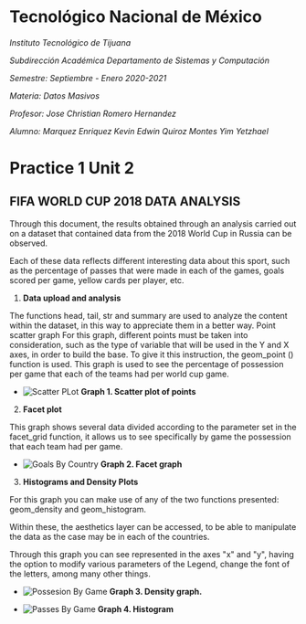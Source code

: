 <h1>Tecnológico Nacional de México</h1>
<h6> Instituto Tecnológico de Tijuana 

Subdirección Académica 
Departamento de Sistemas y Computación 

Semestre: Septiembre - Enero 2020-2021

Materia:
Datos Masivos

Profesor: 
Jose Christian Romero Hernandez

Alumno: 
Marquez Enriquez Kevin Edwin
 Quiroz Montes Yim Yetzhael

# Practice 1 Unit 2

## FIFA WORLD CUP 2018 DATA ANALYSIS

Through this document, the results obtained through an analysis carried out on a dataset that contained data from the 2018 World Cup in Russia can be observed.

Each of these data reflects different interesting data about this sport, such as the percentage of passes that were made in each of the games, goals scored per game, yellow cards per player, etc.

1. **Data upload and analysis**

The functions head, tail, str and summary are used to analyze the content within the dataset, in this way to appreciate them in a better way. Point scatter graph For this graph, different points must be taken into consideration, such as the type of variable that will be used in the Y and X axes, in order to build the base. To give it this instruction, the geom_point () function is used. This graph is used to see the percentage of possession per game that each of the teams had per world cup game.

- ![Scatter PLot](https://lh4.googleusercontent.com/rvp_f_BRrPM2mEiXjqW5lLXifR6gYJyZaTVA9Bw6HXlzW97IfFAbTQd-fP7gdmz5OCWhSh3is17R6FMtTbC0GyMGChJFV7o0nOtraQHZFFFXy7f-YGNWFVWrKN2JeatKAA=w1280)
**Graph 1. Scatter plot of points**

2. **Facet plot**

This graph shows several data divided according to the parameter set in the facet_grid function, it allows us to see specifically by game the possession that each team had per game.

- ![Goals By Country](https://lh4.googleusercontent.com/WYfHXpFj4bDKzPq0JNw7h5TJaZsLNpaLW--j862MJJlMsLHG-Pdt3cAoIdQxQ5rkfEnX3NYOIofiLx3WkwGB9fZ0yvjO9JBm5RpUB2CmEyjmpIHuA6lNuAumLwbHyMYH6Q=w1280)
**Graph 2. Facet graph**

3. **Histograms and Density Plots**

For this graph you can make use of any of the two functions presented:
geom_density and geom_histogram.

Within these, the aesthetics layer can be accessed, to be able to manipulate the data as the case may be in each of the countries.

Through this graph you can see represented in the axes "x" and "y", having the option to modify various parameters of the Legend, change the font of the letters, among many other things.

- ![Possesion By Game](https://lh6.googleusercontent.com/OjubIvQDEcgmnxxEMCIQ-wRs0xVSEZANqYBMVgW-KcVvMaeI8wLtFlmuKSv2HMRZ_0a-W4LdH9kM-0x9bHqlcQ4CKyyjJULE-qlmDzpQNinEBHxhj0ijztl0Ko5-o9XY9Q=w1280)
**Graph 3. Density graph.**


- ![Passes By Game](https://lh5.googleusercontent.com/YtOhbuXAW-E3-ibdOb4E9E1Q25HJFGCmUEJ3-dQVz01nuJs0xe_ZZI0Af7KXlcjlPr-HUNqhIOedpjdncN6jo_3PMsPXPS6FrTiXIscFWj0JE9ikE_X6gAHqE-oPZLP1Mw=w1280)
 **Graph 4. Histogram**
